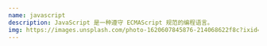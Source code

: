 ```yaml
---
name: javascript
description: JavaScript 是一种遵守 ECMAScript 规范的编程语言。
img: https://images.unsplash.com/photo-1620607845876-214068622f8c?ixid=MnwxMjA3fDB8MHxlZGl0b3JpYWwtZmVlZHw4fHx8ZW58MHx8fHw%3D&ixlib=rb-1.2.1&auto=format&fit=crop&w=800&q=60
---
```

